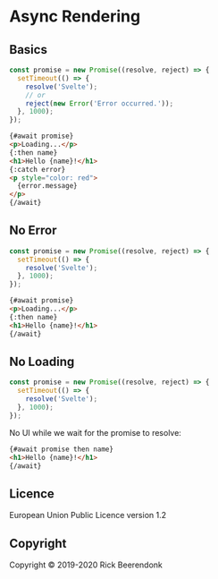 # Async Rendering

## Basics

```js
const promise = new Promise((resolve, reject) => {
  setTimeout(() => {
    resolve('Svelte');
    // or
    reject(new Error('Error occurred.'));
  }, 1000);
});
```

```html
{#await promise}
<p>Loading...</p>
{:then name}
<h1>Hello {name}!</h1>
{:catch error}
<p style="color: red">
  {error.message}
</p>
{/await}
```

## No Error

```js
const promise = new Promise((resolve, reject) => {
  setTimeout(() => {
    resolve('Svelte');
  }, 1000);
});
```

```html
{#await promise}
<p>Loading...</p>
{:then name}
<h1>Hello {name}!</h1>
{/await}
```

## No Loading

```js
const promise = new Promise((resolve, reject) => {
  setTimeout(() => {
    resolve('Svelte');
  }, 1000);
});
```

No UI while we wait for the promise to resolve:

```html
{#await promise then name}
<h1>Hello {name}!</h1>
{/await}
```

## Licence

European Union Public Licence version 1.2

## Copyright

Copyright © 2019-2020 Rick Beerendonk
